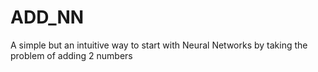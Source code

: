 # ADD_NN
A simple but an intuitive way to start with Neural Networks by taking the problem of adding 2 numbers 
